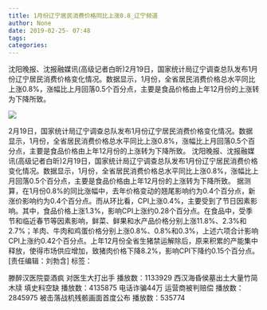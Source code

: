 ```yaml
---
title: 1月份辽宁居民消费价格同比上涨0.8_辽宁频道
author: None
date: 2019-02-25- 07:48
tags: 
categories: 
---
```

沈阳晚报、沈报融媒讯(高级记者白昕)2月19日，国家统计局辽宁调查总队发布1月份辽宁居民消费价格变化情况。数据显示，1月份，全省居民消费价格总水平同比上涨0.8%，涨幅比上月回落0.5个百分点，主要是食品价格由上年12月份的上涨转为下降所致。
<!-- more -->
                
<img align="center" border="0" src="http://p2.ifengimg.com/a/2016/0810/204c433878d5cf9size1_w16_h16.png" />
                
            
2月19日，国家统计局辽宁调查总队发布1月份辽宁居民消费价格变化情况。数据显示，1月份，全省居民消费价格总水平同比上涨0.8%，涨幅比上月回落0.5个百分点，主要是食品价格由上年12月份的上涨转为下降所致。
沈阳晚报、沈报融媒讯(高级记者白昕)2月19日，国家统计局辽宁调查总队发布1月份辽宁居民消费价格变化情况。数据显示，1月份，全省居民消费价格总水平同比上涨0.8%，涨幅比上月回落0.5个百分点，主要是食品价格由上年12月份的上涨转为下降所致。
据测算，在1月份0.8%的同比涨幅中，去年价格变动的翘尾影响约为0.4个百分点，新涨价影响约为0.4个百分点。而从环比看，CPI上涨0.4%，主要受到了节日因素影响。其中，食品价格上涨1.3%，影响CPI上涨约0.28个百分点。在食品中，受季节和临近春节等因素影响，鲜菜、鲜果和水产品价格分别上涨11.8%、2.3%和2.7%；羊肉、牛肉和鸡蛋价格分别上涨0.8%、0.8%和0.3%，上述六项合计影响CPI上涨约0.42个百分点。上年12月份全省生猪禁运解除后，原来积累的产能集中释放，使得市场供应增加，致猪肉价格下降8.2%，影响CPI下降约0.15个百分点。
[责任编辑：刘勃含]
标签：
 
             
滕醉汉医院耍酒疯 对医生大打出手
播放数：1133929
西汉海昏侯墓出土大量竹简木牍 填史料空缺
播放数：4135875
电话诈骗44万 运营商被判赔偿
播放数：2845975
被击落战机残骸画面首度公布
播放数：535774
